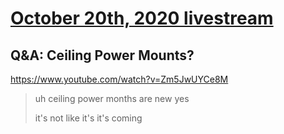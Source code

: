 # [October 20th, 2020 livestream](../2020-10-20.md)
## Q&A: Ceiling Power Mounts?
https://www.youtube.com/watch?v=Zm5JwUYCe8M
> uh ceiling power months are new yes
> 
> it's not like it's it's coming
> 
